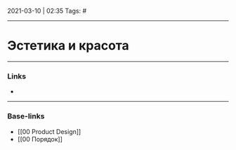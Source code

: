 2021-03-10 | 02:35
Tags: #
___

# Эстетика и красота



___
### Links
- 

___
### Base-links
- [[00 Product Design]]
- [[00 Порядок]]

